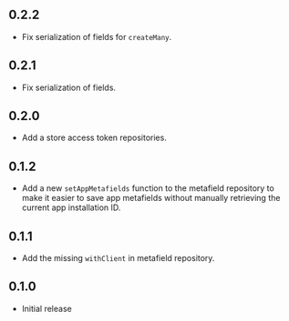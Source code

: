 ## 0.2.2

- Fix serialization of fields for `createMany`.

## 0.2.1

- Fix serialization of fields.

## 0.2.0

- Add a store access token repositories.

## 0.1.2

- Add a new `setAppMetafields` function to the metafield repository to make it easier to save app metafields without manually retrieving the current app installation ID.

## 0.1.1

- Add the missing `withClient` in metafield repository.

## 0.1.0

- Initial release
